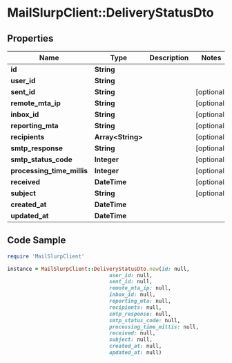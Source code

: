 # MailSlurpClient::DeliveryStatusDto

## Properties

Name | Type | Description | Notes
------------ | ------------- | ------------- | -------------
**id** | **String** |  | 
**user_id** | **String** |  | 
**sent_id** | **String** |  | [optional] 
**remote_mta_ip** | **String** |  | [optional] 
**inbox_id** | **String** |  | [optional] 
**reporting_mta** | **String** |  | [optional] 
**recipients** | **Array&lt;String&gt;** |  | [optional] 
**smtp_response** | **String** |  | [optional] 
**smtp_status_code** | **Integer** |  | [optional] 
**processing_time_millis** | **Integer** |  | [optional] 
**received** | **DateTime** |  | [optional] 
**subject** | **String** |  | [optional] 
**created_at** | **DateTime** |  | 
**updated_at** | **DateTime** |  | 

## Code Sample

```ruby
require 'MailSlurpClient'

instance = MailSlurpClient::DeliveryStatusDto.new(id: null,
                                 user_id: null,
                                 sent_id: null,
                                 remote_mta_ip: null,
                                 inbox_id: null,
                                 reporting_mta: null,
                                 recipients: null,
                                 smtp_response: null,
                                 smtp_status_code: null,
                                 processing_time_millis: null,
                                 received: null,
                                 subject: null,
                                 created_at: null,
                                 updated_at: null)
```


